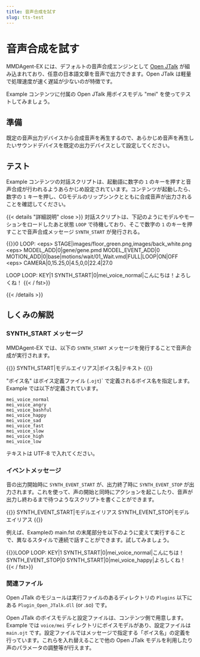 ```yaml
---
title: 音声合成を試す
slug: tts-test
---
```

# 音声合成を試す

MMDAgent-EX には、デフォルトの音声合成エンジンとして [Open JTalk](https://open-jtalk.sp.nitech.ac.jp/) が組み込まれており、任意の日本語文章を音声で出力できます。Open JTalk は軽量で処理速度が速く遅延が少ないのが特徴です。

Example コンテンツに付属の Open JTalk 用ボイスモデル "mei" を使ってテストしてみましょう。

## 準備

既定の音声出力デバイスから合成音声を再生するので、あらかじめ音声を再生したいサウンドデバイスを既定の出力デバイスとして設定してください。

## テスト

Example コンテンツの対話スクリプトは、起動語に数字の `1` のキーを押すと音声合成が行われるようあらかじめ設定されています。コンテンツが起動したら、数字の `1` キーを押し、CGモデルのリップシンクとともに合成音声が出力されることを確認してください。

{{< details "詳細説明" close >}}
対話スクリプトは、下記のようにモデルやモーションをロードしたあと状態 `LOOP` で待機しており、そこで数字の `1` のキーを押すことで音声合成メッセージ `SYNTH_START` が発行される。

{{<fst>}}0 LOOP:
    &lt;eps&gt; STAGE|images/floor_green.png,images/back_white.png
    &lt;eps&gt; MODEL_ADD|0|gene/gene.pmd
    MODEL_EVENT_ADD|0  MOTION_ADD|0|base|motions/wait/01_Wait.vmd|FULL|LOOP|ON|OFF
    &lt;eps&gt; CAMERA|0,15.25,0|4.5,0,0|22.4|27.0

LOOP LOOP:
    KEY|1 SYNTH_START|0|mei_voice_normal|こんにちは！よろしくね！
{{< / fst>}}

{{< /details >}}

## しくみの解説

### SYNTH_START メッセージ

MMDAgent-EX では、以下の `SYNTH_START` メッセージを発行することで音声合成が実行されます。

{{<message>}}
SYNTH_START|モデルエイリアス|ボイス名|テキスト
{{</message>}}

"ボイス名" はボイス定義ファイル (`.ojt`)` で定義されるボイス名を指定します。Example では以下が定義されています。

    mei_voice_normal
    mei_voice_angry
    mei_voice_bashful
    mei_voice_happy
    mei_voice_sad
    mei_voice_fast
    mei_voice_slow
    mei_voice_high
    mei_voice_low

テキストは UTF-8 で入れてください。

### イベントメッセージ

音の出力開始時に `SYNTH_EVENT_START` が、出力終了時に `SYNTH_EVENT_STOP` が出力されます。これを使って、声の開始と同時にアクションを起こしたり、音声が出力し終わるまで待つようなスクリプトを書くことができます。

{{<message>}}
SYNTH_EVENT_START|モデルエイリアス
SYNTH_EVENT_STOP|モデルエイリアス
{{</message>}}

例えば、Exampleの main.fst の末尾部分を以下のように変えて実行することで、異なるスタイルで連続で話すことができます。試してみましょう。

{{<fst>}}LOOP LOOP:
    KEY|1               SYNTH_START|0|mei_voice_normal|こんにちは！
    SYNTH_EVENT_STOP|0  SYNTH_START|0|mei_voice_happy|よろしくね！
{{< / fst>}}

### 関連ファイル

Open JTalk のモジュールは実行ファイルのあるディレクトリの `Plugins` 以下にある `Plugin_Open_JTalk.dll` (or .so) です。

Open JTalk のボイスモデルと設定ファイルは、コンテンツ側で用意します。Example では `voice/mei` ディレクトリにボイスモデルがあり、設定ファイルは `main.ojt` です。設定ファイルではメッセージで指定する「ボイス名」の定義を行っています。これらを入れ替えることで他の Open JTalk モデルを利用したり声のパラメータの調整等が行えます。